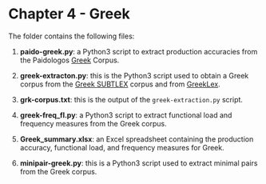 # Chapter 4 - Greek

The folder contains the following files:

1. **paido-greek.py**: a Python3 script to extract production accuracies from the Paidologos [Greek](https://phonbank.talkbank.org/access/Other/Greek/PaidoGreek) Corpus.

2. **greek-extracton.py**: this is the Python3 script used to obtain a Greek corpus from the [Greek SUBTLEX](https://github.com/hermitdave/FrequencyWords/blob/master/content/2018/el/el_50k.txt) corpus  and from [GreekLex](https://www.psychology.nottingham.ac.uk/greeklex/).

3. **grk-corpus.txt**: this is the output of the ```greek-extraction.py``` script.

4. **greek-freq_fl.py**: a Python3 script to extract functional load and frequency measures from the Greek corpus.

5. **Greek_summary.xlsx**: an Excel spreadsheet containing the production accuracy, functional load, and frequency measures for Greek.

6. **minipair-greek.py**: this is a Python3 script used to extract minimal pairs from the Greek corpus.
